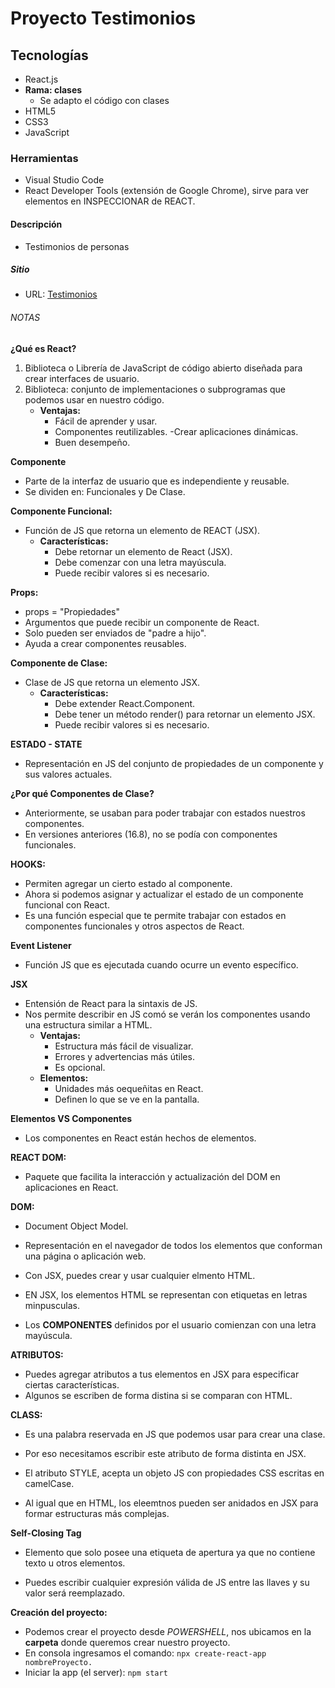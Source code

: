 # Proyecto Testimonios

## Tecnologías
- React.js
- **Rama: clases**
    - Se adapto el código con clases
- HTML5
- CSS3
- JavaScript

### Herramientas
- Visual Studio Code
- React Developer Tools (extensión de Google Chrome), sirve para ver elementos en INSPECCIONAR de REACT.

#### Descripción
- Testimonios de personas

##### Sitio
- URL: [Testimonios](https://testificacion.netlify.app/)

###### NOTAS
**¿Qué es React?**
1. Biblioteca o Librería de JavaScript de código abierto diseñada para crear interfaces de usuario.
1. Biblioteca: conjunto de implementaciones o subprogramas que podemos usar en nuestro código.
    - **Ventajas:**
        - Fácil de aprender y usar.
        - Componentes reutilizables.
        -Crear aplicaciones dinámicas.
        - Buen desempeño.

**Componente**
- Parte de la interfaz de usuario que es independiente y reusable.
- Se dividen en: Funcionales y De Clase.

**Componente Funcional:**
- Función de JS que retorna un elemento de REACT (JSX).
    - **Características:**
        - Debe retornar un elemento de React (JSX).
        - Debe comenzar con una letra mayúscula.
        - Puede recibir valores si es necesario.

**Props:**
- props = "Propiedades"
- Argumentos que puede recibir un componente de React.
- Solo pueden ser enviados de "padre a hijo".
- Ayuda a crear componentes reusables.

**Componente de Clase:**
- Clase de JS que retorna un elemento JSX.
    - **Características:**
        - Debe extender React.Component.
        - Debe tener un método render() para retornar un elemento JSX.
        - Puede recibir valores si es necesario.

**ESTADO - STATE**
- Representación en JS del conjunto de propiedades de un componente y sus valores actuales.

**¿Por qué Componentes de Clase?**
- Anteriormente, se usaban para poder trabajar con estados nuestros componentes.
- En versiones anteriores (16.8), no se podía con componentes funcionales.

**HOOKS:**
- Permiten agregar un cierto estado al componente.
- Ahora si podemos asignar y actualizar el estado de un componente funcional con React.
- Es una función especial que te permite trabajar con estados en componentes funcionales y otros aspectos de React.

**Event Listener**
- Función JS que es ejecutada cuando ocurre un evento específico.

**JSX**
- Entensión de React para la sintaxis de JS.
- Nos permite describir en JS comó se verán los componentes usando una estructura similar a HTML.
    - **Ventajas:**
        - Estructura más fácil de visualizar.
        - Errores y advertencias más útiles.
        - Es opcional.
    - **Elementos:**
        - Unidades más oequeñitas en React.
        - Definen lo que se ve en la pantalla.

**Elementos VS Componentes**
- Los componentes en React están hechos de elementos.

**REACT DOM:**
- Paquete que facilita la interacción y actualización del DOM en aplicaciones en React.

**DOM:**
- Document Object Model.
- Representación en el navegador de todos los elementos que conforman una página o aplicación web.

- Con JSX, puedes crear y usar cualquier elmento HTML.
- EN JSX, los elementos HTML se representan con etiquetas en letras minpusculas.

- Los **COMPONENTES** definidos por el usuario comienzan con una letra mayúscula.

**ATRIBUTOS:**
- Puedes agregar atributos a tus elementos en JSX para especificar ciertas características.
- Algunos se escriben de forma distina si se comparan con HTML.

**CLASS:**
- Es una palabra reservada en JS que podemos usar para crear una clase.
- Por eso necesitamos escribir este atributo de forma distinta en JSX.

- El atributo STYLE, acepta un objeto JS con propiedades CSS escritas en camelCase.

- Al igual que en HTML, los eleemtnos pueden ser anidados en JSX para formar estructuras más complejas.

**Self-Closing Tag**
- Elemento que solo posee una etiqueta de apertura ya que no contiene texto u otros elementos.

- Puedes escribir cualquier expresión válida de JS entre las llaves y su valor será reemplazado.

**Creación del proyecto:**
- Podemos crear el proyecto desde _POWERSHELL_, nos ubicamos en la **carpeta** donde queremos crear nuestro proyecto.
- En consola ingresamos el comando: `npx create-react-app nombreProyecto.`
- Iniciar la app (el server): `npm start`

<!-- 
## Getting Started with Create React App

This project was bootstrapped with [Create React App](https://github.com/facebook/create-react-app).

## Available Scripts

In the project directory, you can run:

### `npm start`

Runs the app in the development mode.\
Open [http://localhost:3000](http://localhost:3000) to view it in your browser.

The page will reload when you make changes.\
You may also see any lint errors in the console.

### `npm test`

Launches the test runner in the interactive watch mode.\
See the section about [running tests](https://facebook.github.io/create-react-app/docs/running-tests) for more information.

### `npm run build`

Builds the app for production to the `build` folder.\
It correctly bundles React in production mode and optimizes the build for the best performance.

The build is minified and the filenames include the hashes.\
Your app is ready to be deployed!

See the section about [deployment](https://facebook.github.io/create-react-app/docs/deployment) for more information.

### `npm run eject`

**Note: this is a one-way operation. Once you `eject`, you can't go back!**

If you aren't satisfied with the build tool and configuration choices, you can `eject` at any time. This command will remove the single build dependency from your project.

Instead, it will copy all the configuration files and the transitive dependencies (webpack, Babel, ESLint, etc) right into your project so you have full control over them. All of the commands except `eject` will still work, but they will point to the copied scripts so you can tweak them. At this point you're on your own.

You don't have to ever use `eject`. The curated feature set is suitable for small and middle deployments, and you shouldn't feel obligated to use this feature. However we understand that this tool wouldn't be useful if you couldn't customize it when you are ready for it.

## Learn More

You can learn more in the [Create React App documentation](https://facebook.github.io/create-react-app/docs/getting-started).

To learn React, check out the [React documentation](https://reactjs.org/).

### Code Splitting

This section has moved here: [https://facebook.github.io/create-react-app/docs/code-splitting](https://facebook.github.io/create-react-app/docs/code-splitting)

### Analyzing the Bundle Size

This section has moved here: [https://facebook.github.io/create-react-app/docs/analyzing-the-bundle-size](https://facebook.github.io/create-react-app/docs/analyzing-the-bundle-size)

### Making a Progressive Web App

This section has moved here: [https://facebook.github.io/create-react-app/docs/making-a-progressive-web-app](https://facebook.github.io/create-react-app/docs/making-a-progressive-web-app)

### Advanced Configuration

This section has moved here: [https://facebook.github.io/create-react-app/docs/advanced-configuration](https://facebook.github.io/create-react-app/docs/advanced-configuration)

### Deployment

This section has moved here: [https://facebook.github.io/create-react-app/docs/deployment](https://facebook.github.io/create-react-app/docs/deployment)

### `npm run build` fails to minify

This section has moved here: [https://facebook.github.io/create-react-app/docs/troubleshooting#npm-run-build-fails-to-minify](https://facebook.github.io/create-react-app/docs/troubleshooting#npm-run-build-fails-to-minify) -->
